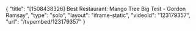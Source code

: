 {
    "title": "[1508438326] Best Restaurant: Mango Tree Big Test - Gordon Ramsay",
    "type": "solo",
    "layout": "iframe-static",
    "videoId": "123179357",
    "url": "\/tvpembed\/123179357"
}